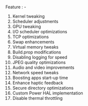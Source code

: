 Feature : -
1. Kernel tweaking
2. Scheduler adjustments
3. GPU tweaking
4. I/O scheduler optimizations
5. TCP optimizations
6. Swap enhancements
7. Virtual memory tweaks
8. Build.prop modifications
9. Disabling logging for speed
10. JPEG quality optimizations
11. Audio and video improvements
12. Network speed tweaks
13. Boosting apps start-up time
14. Enhance haptic feedback
15. Secure directory optimizations
16. Custom Power HAL implementation
17. Disable thermal throttling
